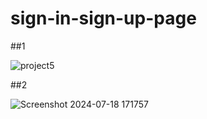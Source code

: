 # sign-in-sign-up-page

##1

![project5](https://github.com/user-attachments/assets/d3b3d326-7199-415d-a281-44f7a4f83e24)


##2


![Screenshot 2024-07-18 171757](https://github.com/user-attachments/assets/7d1006e6-d3c2-4e56-b0fe-d1d6bb8f1978)

